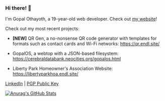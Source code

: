 ### Hi there! 👋

I'm Gopal Othayoth, a 19-year-old web developer. Check out [my website](https://cerebraldatabank.neocities.org/)!

Check out my most recent projects:

- **[NEW]** QR Gen, a no-nonsense QR code generator with templates for formats such as contact cards and Wi-Fi networks: <https://qr.endl.site/>

- GopalOS, a webtop with a JSON-based filesystem: <https://cerebraldatabank.neocities.org/gopalos.html>

- Liberty Park Homeowner's Association Website: <https://libertyparkhoa.endl.site/>

[LinkedIn](https://www.linkedin.com/in/gopal-othayoth-74164620b/) | [PGP Public Key](https://cerebraldatabank.neocities.org/cerebraldatabank_pgp.txt)

[![Anurag's GitHub Stats](https://github-readme-stats.vercel.app/api?username=CerebralDatabank&theme=dark&show_icons=true)](https://github.com/anuraghazra/github-readme-stats)
